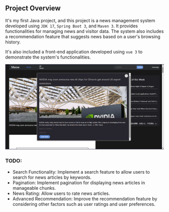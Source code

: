 ## Project Overview

It's my first Java project, and this project is a news management system developed using `JDK 17`, `Spring Boot 3`, and `Maven 3`. It provides functionalities for managing news and visitor data. The system also includes a recommendation feature that suggests news based on a user's browsing history.

It's also included a front-end application developed using `vue 3` to demonstrate the system's functionalities.


![img.png](img.png)

### TODO:
- Search Functionality: Implement a search feature to allow users to search for news articles by keywords.
- Pagination: Implement pagination for displaying news articles in manageable chunks.
- News Rating: Allow users to rate news articles.
- Advanced Recommendation: Improve the recommendation feature by considering other factors such as user ratings and user preferences.